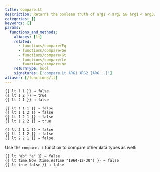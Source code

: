 ```yaml
---
title: compare.Lt
description: Returns the boolean truth of arg1 < arg2 && arg1 < arg3.
categories: []
keywords: []
params:
  functions_and_methods:
    aliases: [lt]
    related:
      - functions/compare/Eq
      - functions/compare/Ge
      - functions/compare/Gt
      - functions/compare/Le
      - functions/compare/Ne
    returnType: bool
    signatures: ['compare.Lt ARG1 ARG2 [ARG...]']
aliases: [/functions/lt]
---
```


```go-html-template
{{ lt 1 1 }} → false
{{ lt 1 2 }} → true
{{ lt 2 1 }} → false

{{ lt 1 1 1 }} → false
{{ lt 1 1 2 }} → false
{{ lt 1 2 1 }} → false
{{ lt 1 2 2 }} → true

{{ lt 2 1 1 }} → false
{{ lt 2 1 2 }} → false
{{ lt 2 2 1 }} → false
```

Use the `compare.Lt` function to compare other data types as well:

```go-html-template
{{ lt "ab" "a" }} → false
{{ lt time.Now (time.AsTime "1964-12-30") }} → false
{{ lt true false }} → false
```
